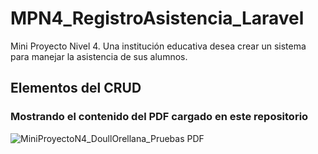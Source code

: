# MPN4_RegistroAsistencia_Laravel
Mini Proyecto Nivel 4. Una institución educativa desea crear un sistema para manejar la asistencia de sus alumnos.

## Elementos del CRUD

### Mostrando el contenido del PDF cargado en este repositorio
![MiniProyectoN4_DoullOrellana_Pruebas PDF](./public/pdf/)

